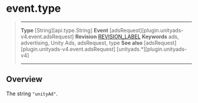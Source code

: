 # event.type

> --------------------- ------------------------------------------------------------------------------------------
> __Type__              [String][api.type.String]
> __Event__             [adsRequest][plugin.unityads-v4.event.adsRequest]
> __Revision__          [REVISION_LABEL](REVISION_URL)
> __Keywords__          ads, advertising, Unity Ads, adsRequest, type
> __See also__			[adsRequest][plugin.unityads-v4.event.adsRequest]
>						[unityads.*][plugin.unityads-v4]
> --------------------- ------------------------------------------------------------------------------------------

## Overview

The string `"unityAd"`.
